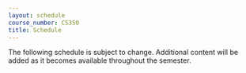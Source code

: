 ```yaml
---
layout: schedule
course_number: CS350
title: Schedule
---
```


The following schedule is subject to change.
Additional content will be added as it becomes available throughout the semester.<br>

<!-- You can find digital copies of the in-class activities [here](activities.html).<br> -->

<script>autogenCalendar({ topics: true, readings: false, labs: true, assignments: true }, { debug_prepopulate: false });</script>